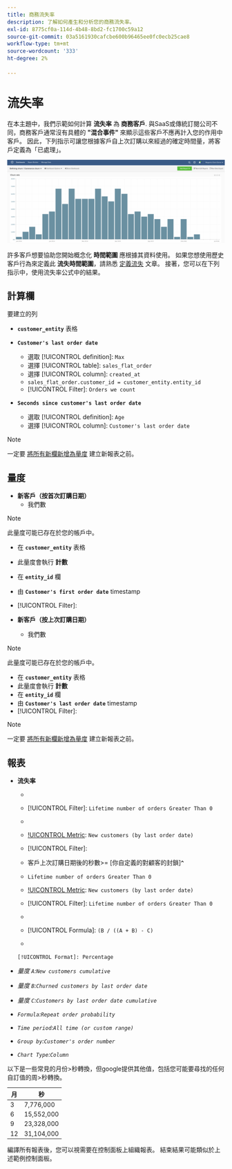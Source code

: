 ```yaml
---
title: 商務流失率
description: 了解如何產生和分析您的商務流失率。
exl-id: 8775cf0a-114d-4b48-8bd2-fc1700c59a12
source-git-commit: 03a5161930cafcbe600b96465ee0fc0ecb25cae8
workflow-type: tm+mt
source-wordcount: '333'
ht-degree: 2%

---
```


# 流失率

在本主題中，我們示範如何計算 **流失率** 為 **商務客戶**. 與SaaS或傳統訂閱公司不同，商務客戶通常沒有具體的 **&quot;混合事件&quot;** 來顯示這些客戶不應再計入您的作用中客戶。 因此，下列指示可讓您根據客戶自上次訂購以來經過的確定時間量，將客戶定義為「已處理」。

![](../../assets/Churn_rate_image.png)

許多客戶想要協助您開始概念化 **時間範圍** 應根據其資料使用。 如果您想使用歷史客戶行為來定義此 **流失時間範圍**，請熟悉 [定義流失](../analysis/define-cust-churn.md) 文章。 接著，您可以在下列指示中，使用流失率公式中的結果。

## 計算欄

要建立的列

* **`customer_entity`** 表格
* **`Customer's last order date`**
   * 選取 [!UICONTROL definition]: `Max`
   * 選擇 [!UICONTROL table]: `sales_flat_order`
   * 選擇 [!UICONTROL column]: `created_at`
   * `sales_flat_order.customer_id = customer_entity.entity_id`
   * [!UICONTROL Filter]: `Orders we count`

* **`Seconds since customer's last order date`**
   * 選取 [!UICONTROL definition]: `Age`
   * 選擇 [!UICONTROL column]: `Customer's last order date`

>[!NOTE]
>
>一定要 [將所有新欄新增為量度](../data-warehouse-mgr/manage-data-dimensions-metrics.md) 建立新報表之前。

## 量度

* **新客戶（按首次訂購日期）**
   * 我們數

>[!NOTE]
>
>此量度可能已存在於您的帳戶中。

* 在 **`customer_entity`** 表格
* 此量度會執行 **計數**
* 在 **`entity_id`** 欄
* 由 **`Customer's first order date`** timestamp
* [!UICONTROL Filter]:

* **新客戶（按上次訂購日期）**
   * 我們數

>[!NOTE]
>
>此量度可能已存在於您的帳戶中。

* 在 **`customer_entity`** 表格
* 此量度會執行 **計數**
* 在 **`entity_id`** 欄
* 由 **`Customer's last order date`** timestamp
* [!UICONTROL Filter]:

>[!NOTE]
>
>一定要 [將所有新欄新增為量度](../data-warehouse-mgr/manage-data-dimensions-metrics.md) 建立新報表之前。

## 報表

* **流失率**
   * [!UICONTROL Metric]:新客戶（按首次訂購日期）
   * [!UICONTROL Filter]: `Lifetime number of orders Greater Than 0`
   * 
      [!UICONTROL Perspective]: `Cumulative`
   * [!UICONTROL Metric]: `New customers (by last order date)`
   * [!UICONTROL Filter]:
   * 客戶上次訂購日期後的秒數>= [你自定義的對顧客的封鎖&#x200B;]**`^`**
   * `Lifetime number of orders Greater Than 0`

   * [!UICONTROL Metric]: `New customers (by last order date)`
   * [!UICONTROL Filter]: `Lifetime number of orders Greater Than 0`
   * 
      [!UICONTROL Perspective]: Cumulative
   * [!UICONTROL Formula]: `(B / ((A + B) - C)`
   * 

      [!UICONTROL Format]: Percentage

* *量度 `A`:`New customers cumulative`*
* *量度 `B`:`Churned customers by last order date`*
* *量度 `C`:`Customers by last order date cumulative`*
* *`Formula`:`Repeat order probability`*
* *`Time period`:`All time (or custom range)`*
* *`Group by`:`Customer's order number`*
* *`Chart Type`:`Column`*

以下是一些常見的月份>秒轉換，但google提供其他值，包括您可能要尋找的任何自訂值的周>秒轉換。

| **月** | **秒** |
|---|---|
| 3 | 7,776,000 |
| 6 | 15,552,000 |
| 9 | 23,328,000 |
| 12 | 31,104,000 |

編譯所有報表後，您可以視需要在控制面板上組織報表。 結束結果可能類似於上述範例控制面板。
